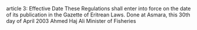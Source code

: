 article 3: Effective Date
These Regulations shall enter into force on the date of its publication in the Gazette of Eritrean Laws. Done at Asmara, this 30th day of April 2003 Ahmed Haj Ali Minister of Fisheries
<ul>
</ul>